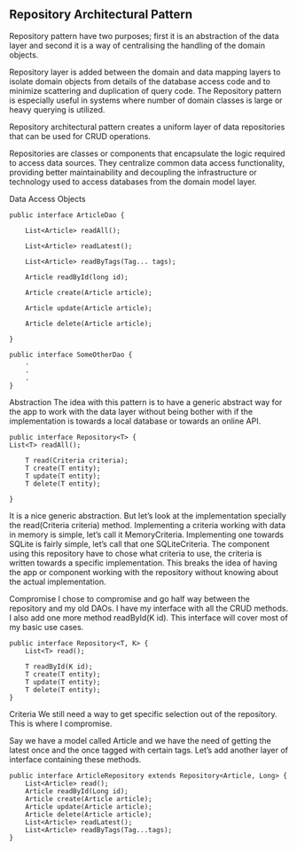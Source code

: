 ## Repository Architectural Pattern

Repository pattern have two purposes; first it is an abstraction of the data layer and second it is a way of centralising the handling of the domain objects.

Repository layer is added between the domain and data mapping layers to isolate domain objects from
details of the database access code and to minimize scattering and duplication of query code. The
Repository pattern is especially useful in systems where number of domain classes is large or heavy
querying is utilized.

Repository architectural pattern creates a uniform layer of data repositories that can be used for
CRUD operations.

Repositories are classes or components that encapsulate the logic required to access data sources.
They centralize common data access functionality, providing better maintainability and decoupling
the infrastructure or technology used to access databases from the domain model layer.

Data Access Objects

    public interface ArticleDao {

        List<Article> readAll();

        List<Article> readLatest();

        List<Article> readByTags(Tag... tags);

        Article readById(long id);

        Article create(Article article);

        Article update(Article article);

        Article delete(Article article);

    }

    public interface SomeOtherDao {
        .
        .
        .
    }

Abstraction
The idea with this pattern is to have a generic abstract way for the app to work with the data layer without being bother with if the implementation is towards a local database or towards an online API.

    public interface Repository<T> {
    List<T> readAll();

        T read(Criteria criteria);
        T create(T entity);
        T update(T entity);
        T delete(T entity);

    }

It is a nice generic abstraction. But let’s look at the implementation specially the read(Criteria criteria) method. Implementing a criteria working with data in memory is simple, let’s call it MemoryCriteria. Implementing one towards SQLite is fairly simple, let’s call that one SQLiteCriteria. The component using this repository have to chose what criteria to use, the criteria is written towards a specific implementation. This breaks the idea of having the app or component working with the repository without knowing about the actual implementation.

Compromise
I chose to compromise and go half way between the repository and my old DAOs. I have my interface with all the CRUD methods. I also add one more method readById(K id). This interface will cover most of my basic use cases.

    public interface Repository<T, K> {
        List<T> read();

        T readById(K id);
        T create(T entity);
        T update(T entity);
        T delete(T entity);
    }

Criteria
We still need a way to get specific selection out of the repository. This is where I compromise.

Say we have a model called Article and we have the need of getting the latest once and the once tagged with certain tags. Let’s add another layer of interface containing these methods.

    public interface ArticleRepository extends Repository<Article, Long> {
        List<Article> read();
        Article readById(Long id);
        Article create(Article article);
        Article update(Article article);
        Article delete(Article article);
        List<Article> readLatest();
        List<Article> readByTags(Tag...tags);
    }
